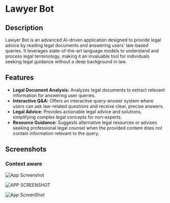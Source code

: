 # Lawyer Bot

## Description

Lawyer Bot is an advanced AI-driven application designed to provide legal advice by reading legal documents and answering users' law-based queries. It leverages state-of-the-art language models to understand and process legal terminology, making it an invaluable tool for individuals seeking legal guidance without a deep background in law.

## Features

- **Legal Document Analysis:** Analyzes legal documents to extract relevant information for answering user queries.
- **Interactive Q&A:** Offers an interactive query-answer system where users can ask law-related questions and receive clear, precise answers.
- **Legal Advice:** Provides actionable legal advice and solutions, simplifying complex legal concepts for non-experts.
- **Resource Guidance:** Suggests alternative legal resources or advises seeking professional legal counsel when the provided content does not contain information relevant to the query.


## Screenshots
### Context aware 
![App Screenshot](https://i.imgur.com/piU6s8t.png)

![APP SCREENSHOT](https://i.imgur.com/Gl7ug7K.png)

![App ScreenShot](https://i.imgur.com/aGzlgeK.png)
